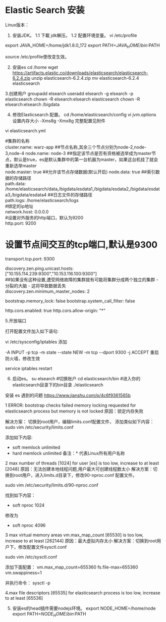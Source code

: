 # Elastic Search 安装

Linux版本：

1. 安装JDK。
1.1 下載 jdk解压。
1.2 配置环境变量。
vi /etc/profile

export JAVA_HOME=/home/jdk1.8.0_172
export PATH=$JAVA_HOME/bin:$PATH 

source /etc/profile使改变生效。

2. 安装es
cd /home
wget https://artifacts.elastic.co/downloads/elasticsearch/elasticsearch-6.2.4.zip
unzip elasticsearch-6.2.4.zip
mv elasticsearch-6.2.4 elasticsearch

3.创建用户
groupadd elsearch 
useradd elsearch -g elsearch -p elasticsearch
chown -R elsearch:elsearch  elasticsearch
chown -R elsearch:elsearch  /bigdata  

4. 修改Elasticsearch 配置。
cd /home/elasticsearch/config
vi jvm.options
设置内存大小
-Xms8g
-Xmx8g
完整配置见附件

vi elasticsearch.yml

#集群的名称  
cluster.name: warz-app
##节点名称,其余三个节点分别为node-2,node-3,node-4
node.name: node-3
##指定该节点是否有资格被选举成为master节点，默认是true，es是默认集群中的第一台机器为master，如果这台机挂了就会重新选举master  
node.master: true
##允许该节点存储数据(默认开启)
node.data: true
##索引数据的存储路径  
path.data: /home/elasticsearch/data,/bigdata/esdata1,/bigdata/esdata2,/bigdata/esdata3,/bigdata/esdata4
##日志文件的存储路径  
path.logs: /home/elasticsearch/logs  
#绑定的ip地址  
network.host: 0.0.0.0  
#设置对外服务的http端口，默认为9200  
http.port: 9200
# 设置节点间交互的tcp端口,默认是9300   
transport.tcp.port: 9300

discovery.zen.ping.unicast.hosts: ["10.155.114.239:9300","10.153.116.100:9300"]  
##如果没有这种设置,遭受网络故障的集群就有可能将集群分成两个独立的集群 - 分裂的大脑 - 这将导致数据丢失  
discovery.zen.minimum_master_nodes: 2

bootstrap.memory_lock: false
bootstrap.system_call_filter: false

http.cors.enabled: true
http.cors.allow-origin: "*"

5.开放端口

打开配置文件加入如下语句:

vi /etc/sysconfig/iptables
添加

-A INPUT -p tcp -m state --state NEW -m tcp --dport 9300 -j ACCEPT
重启防火墙，修改生效

service iptables restart

6. 启动es。
su elsearch #切换账户
cd elasticsearch/bin #进入你的elasticsearch目录下的bin目录
./elasticsearch



安装 es 遇到的问题
https://www.jianshu.com/p/4c6f9361565b

1 ERROR: bootstrap checks failed
memory locking requested for elasticsearch process but memory is not locked
原因：锁定内存失败

解决方案： 
切换到root用户，编辑limits.conf配置文件， 添加类似如下内容： 
sudo vim /etc/security/limits.conf

添加如下内容: 
* soft memlock unlimited 
* hard memlock unlimited 
备注：* 代表Linux所有用户名称

2 max number of threads [1024] for user [es] is too low, increase to at least [2048] 
原因：无法创建本地线程问题,用户最大可创建线程数太小 
解决方案：切换到root用户，进入limits.d目录下，修改90-nproc.conf 配置文件。

sudo vim /etc/security/limits.d/90-nproc.conf

找到如下内容： 
* soft nproc 1024

修改为 
* soft nproc 4096



3  max virtual memory areas vm.max_map_count [65530] is too low, increase to at least [262144]
原因：最大虚拟内存太小 
解决方案：切换到root用户下，修改配置文件sysctl.conf

sudo vim /etc/sysctl.conf

添加下面配置： 
vm.max_map_count=655360
fs.file-max=655360
vm.swappiness=1

并执行命令： 
sysctl -p

4.max file descriptors [65535] for elasticsearch process is too low, increase to at least [65536]


5. 安装es的head插件需要nodejs环境。
export NODE_HOME=/home/node
export PATH=$NODE_HOME/bin:$PATH

